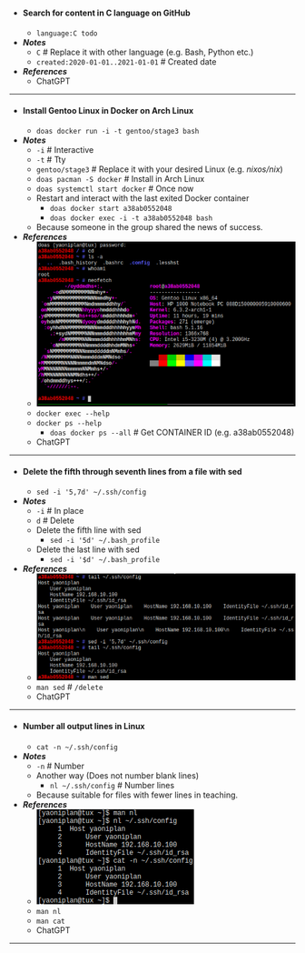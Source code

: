 - #### Search for content in C language on GitHub
    - `language:C todo`
- ***Notes***
    - `C` # Replace it with other language (e.g. Bash, Python etc.)
    - `created:2020-01-01..2021-01-01` # Created date
- ***References***
    - ChatGPT
- ---
- #### Install Gentoo Linux in Docker on Arch Linux
    - `doas docker run -i -t gentoo/stage3 bash`
- ***Notes***
    - `-i` # Interactive
    - `-t` # Tty
    - `gentoo/stage3` # Replace it with your desired Linux (e.g. *nixos/nix*)
    - `doas pacman -S docker` # Install in Arch Linux
    - `doas systemctl start docker` # Once now
    - Restart and interact with the last exited Docker container
        - `doas docker start a38ab0552048`
        - `doas docker exec -i -t a38ab0552048 bash`
    - Because someone in the group shared the news of success.
- ***References***
    - ![2023-05-21_18-44.png](../assets/2023-05-21_18-44.png)
    - `docker exec --help`
    - `docker ps --help`
        - `doas docker ps --all` # Get CONTAINER ID (e.g. a38ab0552048)
    - ChatGPT
- ---
- #### Delete the fifth through seventh lines from a file with sed
    - `sed -i '5,7d' ~/.ssh/config`
- ***Notes***
    - `-i` # In place
    - `d` # Delete
    - Delete the fifth line with sed
        - `sed -i '5d' ~/.bash_profile`
    - Delete the last line with sed
        - `sed -i '$d' ~/.bash_profile`
- ***References***
    - ![2023-05-21_19-45.png](../assets/2023-05-21_19-45.png)
    - `man sed` # `/delete`
    - ChatGPT
- ---
- #### Number all output lines in Linux
    - `cat -n ~/.ssh/config`
- ***Notes***
    - `-n` # Number
    - Another way (Does not number blank lines)
        - `nl ~/.ssh/config` # Number lines
    - Because suitable for files with fewer lines in teaching.
- ***References***
    - ![2023-05-22_13-51.png](../assets/2023-05-22_13-51.png)
    - `man nl`
    - `man cat`
    - ChatGPT
- ---
